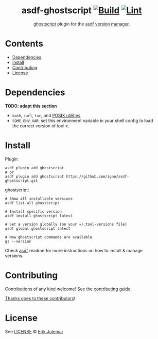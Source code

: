 <div align="center">

# asdf-ghostscript [![Build](https://github.com/igno/asdf-ghostscript/actions/workflows/build.yml/badge.svg)](https://github.com/igno/asdf-ghostscript/actions/workflows/build.yml) [![Lint](https://github.com/igno/asdf-ghostscript/actions/workflows/lint.yml/badge.svg)](https://github.com/igno/asdf-ghostscript/actions/workflows/lint.yml)

[ghostscript](https://github.com/igno/asdf-ghostscript) plugin for the [asdf version manager](https://asdf-vm.com).

</div>

# Contents

- [Dependencies](#dependencies)
- [Install](#install)
- [Contributing](#contributing)
- [License](#license)

# Dependencies

**TODO: adapt this section**

- `bash`, `curl`, `tar`, and [POSIX utilities](https://pubs.opengroup.org/onlinepubs/9699919799/idx/utilities.html).
- `SOME_ENV_VAR`: set this environment variable in your shell config to load the correct version of tool x.

# Install

Plugin:

```shell
asdf plugin add ghostscript
# or
asdf plugin add ghostscript https://github.com/igno/asdf-ghostscript.git
```

ghostscript:

```shell
# Show all installable versions
asdf list-all ghostscript

# Install specific version
asdf install ghostscript latest

# Set a version globally (on your ~/.tool-versions file)
asdf global ghostscript latest

# Now ghostscript commands are available
gs --version
```

Check [asdf](https://github.com/asdf-vm/asdf) readme for more instructions on how to
install & manage versions.

# Contributing

Contributions of any kind welcome! See the [contributing guide](contributing.md).

[Thanks goes to these contributors](https://github.com/igno/asdf-ghostscript/graphs/contributors)!

# License

See [LICENSE](LICENSE) © [Erik Jutemar](https://github.com/igno/)

